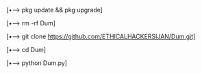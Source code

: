 [•--> pkg update && pkg upgrade]

[•--> rm -rf Dum]

[•--> git clone https://github.com/ETHICALHACKERSIJAN/Dum.git]

[•--> cd Dum]

[•--> python Dum.py]
